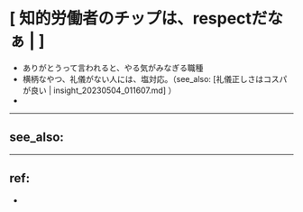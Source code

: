 # [ 知的労働者のチップは、respectだなぁ |  ]

- ありがとうって言われると、やる気がみなぎる職種
- 横柄なやつ、礼儀がない人には、塩対応。（see_also: [礼儀正しさはコスパが良い | insight_20230504_011607.md] ）
-

---
see_also:
-

---
ref:
-
-


